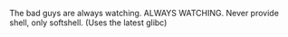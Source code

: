 The bad guys are always watching. ALWAYS WATCHING. Never provide shell, only softshell. (Uses the latest glibc)
